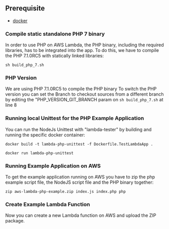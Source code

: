 ## Prerequisite
- [docker](https://www.docker.com/)

### Compile static standalone PHP 7 binary
In order to use PHP on AWS Lambda, the PHP binary, including the required libraries, has to be integrated into the app.
To do this, we have to compile the PHP 7.1.0RC5 with statically linked libraries:

```shell
sh build_php_7.sh
```

### PHP Version
We are using PHP 7.1.0RC5 to compile the PHP binary
To switch the PHP version you can set the Branch to checkout sources from a different branch
by editing the "PHP_VERSION_GIT_BRANCH param on `sh build_php_7.sh` at line 8

### Running local Unittest for the PHP Example Application
You can run the NodeJs Unittest with "lambda-tester" by building and running the specific docker container:

```shell
docker build -t lambda-php-unittest -f Dockerfile.TestLambdaApp .
```
```shell
docker run lambda-php-unittest
```

### Running Example Application on AWS
To get the example application running on AWS you have to zip the php example script file,
the NodeJS script file and the PHP binary together:

```shell
zip aws-lambda-php-example.zip index.js index.php php
```

### Create Example Lambda Function
Now you can create a new Lambda function on AWS and upload the ZIP package. 
